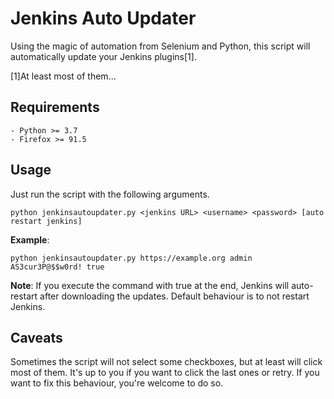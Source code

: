 # Jenkins Auto Updater

Using the magic of automation from Selenium and Python, this script will automatically update your Jenkins plugins[1].

[1]At least most of them...

## Requirements

    - Python >= 3.7
    - Firefox >= 91.5

## Usage
Just run the script with the following arguments.

`python jenkinsautoupdater.py <jenkins URL> <username> <password> [auto restart jenkins]`

**Example**:

`python jenkinsautoupdater.py https://example.org admin AS3cur3P@$$w0rd! true`

**Note**: If you execute the command with true at the end, Jenkins will auto-restart after downloading the updates.
Default behaviour is to not restart Jenkins.

## Caveats
Sometimes the script will not select some checkboxes, but at least will click most of them.
It's up to you if you want to click the last ones or retry. If you want to fix this behaviour, you're welcome to do so.
